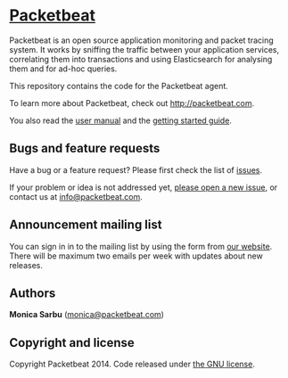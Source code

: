 # [Packetbeat](http://packetbeat.com)

Packetbeat is an open source application monitoring and packet tracing system.
It works by sniffing the traffic between your application services, correlating
them into transactions and using Elasticsearch for analysing them and for
ad-hoc queries.

This repository contains the code for the Packetbeat agent.

To learn more about Packetbeat, check out <http://packetbeat.com>.

You also read the [user manual](http://packetbeat.com/docs/) and the [getting
started guide](http://packetbeat.com/getstarted).

## Bugs and feature requests

Have a bug or a feature request? Please first check the list of
[issues](https://github.com/packetbeat/packetbeat/issues).

If your problem or idea is not addressed yet, [please open a new
issue](https://github.com/packetbeat/packetbeat/issues/new), or contact us at
[info@packetbeat.com](mailto:info@packetbeat.com).

## Announcement mailing list

You can sign in in to the mailing list by using the form from [our
website](http://packetbeat.com/). There will be maximum two emails per week
with updates about new releases.

## Authors

**Monica Sarbu** (monica@packetbeat.com)

## Copyright and license

Copyright Packetbeat 2014. Code released under [the GNU license](LICENSE).

